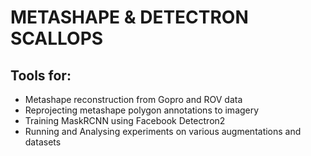 # METASHAPE & DETECTRON SCALLOPS

## Tools for:
* Metashape reconstruction from Gopro and ROV data
* Reprojecting metashape polygon annotations to imagery
* Training MaskRCNN using Facebook Detectron2
* Running and Analysing experiments on various augmentations and datasets
